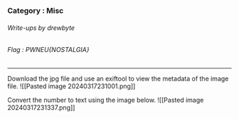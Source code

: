 ### Category : Misc
###### Write-ups by drewbyte
###### Flag : PWNEU{NOSTALGIA}
---

Download the jpg file and use an exiftool to view the metadata of the image file.
![[Pasted image 20240317231001.png]]
 
 
 Convert the number to text using the image below.
 ![[Pasted image 20240317231337.png]]
